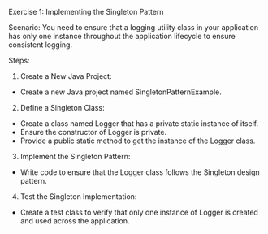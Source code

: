 Exercise 1: Implementing the Singleton Pattern

Scenario:
You need to ensure that a logging utility class in your application has only one instance throughout the application lifecycle to ensure consistent logging.

Steps:
1.	Create a New Java Project:
- Create a new Java project named SingletonPatternExample.

2.	Define a Singleton Class:
- Create a class named Logger that has a private static instance of itself.
- Ensure the constructor of Logger is private.
- Provide a public static method to get the instance of the Logger class.
3.	Implement the Singleton Pattern:
- Write code to ensure that the Logger class follows the Singleton design pattern.
4.	Test the Singleton Implementation:
- Create a test class to verify that only one instance of Logger is created and used across the application.
